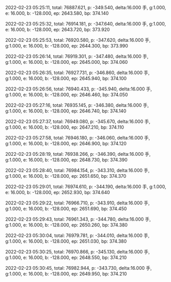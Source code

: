 2022-02-23 05:25:11, total: 76887.621, p: -349.540, delta:16.000 手, g:1.000, e: 16.000, b: -128.000, ep: 2643.580, bp: 374.140

2022-02-23 05:25:32, total: 76914.181, p: -347.640, delta:16.000 手, g:1.000, e: 16.000, b: -128.000, ep: 2643.720, bp: 373.920

2022-02-23 05:25:53, total: 76920.580, p: -347.620, delta:16.000 手, g:1.000, e: 16.000, b: -128.000, ep: 2644.300, bp: 373.990

2022-02-23 05:26:14, total: 76919.301, p: -347.480, delta:16.000 手, g:1.000, e: 16.000, b: -128.000, ep: 2645.000, bp: 374.060

2022-02-23 05:26:35, total: 76927.731, p: -346.860, delta:16.000 手, g:1.000, e: 16.000, b: -128.000, ep: 2645.940, bp: 374.100

2022-02-23 05:26:56, total: 76940.433, p: -345.940, delta:16.000 手, g:1.000, e: 16.000, b: -128.000, ep: 2646.460, bp: 374.050

2022-02-23 05:27:16, total: 76935.145, p: -346.380, delta:16.000 手, g:1.000, e: 16.000, b: -128.000, ep: 2646.740, bp: 374.140

2022-02-23 05:27:37, total: 76949.080, p: -345.670, delta:16.000 手, g:1.000, e: 16.000, b: -128.000, ep: 2647.210, bp: 374.110

2022-02-23 05:27:58, total: 76946.180, p: -346.060, delta:16.000 手, g:1.000, e: 16.000, b: -128.000, ep: 2646.900, bp: 374.120

2022-02-23 05:28:19, total: 76938.266, p: -346.390, delta:16.000 手, g:1.000, e: 16.000, b: -128.000, ep: 2648.730, bp: 374.390

2022-02-23 05:28:40, total: 76984.154, p: -343.310, delta:16.000 手, g:1.000, e: 16.000, b: -128.000, ep: 2651.650, bp: 374.370

2022-02-23 05:29:01, total: 76974.610, p: -344.190, delta:16.000 手, g:1.000, e: 16.000, b: -128.000, ep: 2652.930, bp: 374.640

2022-02-23 05:29:22, total: 76966.710, p: -343.910, delta:16.000 手, g:1.000, e: 16.000, b: -128.000, ep: 2651.690, bp: 374.450

2022-02-23 05:29:43, total: 76961.343, p: -344.780, delta:16.000 手, g:1.000, e: 16.000, b: -128.000, ep: 2650.260, bp: 374.380

2022-02-23 05:30:04, total: 76979.781, p: -344.010, delta:16.000 手, g:1.000, e: 16.000, b: -128.000, ep: 2651.030, bp: 374.380

2022-02-23 05:30:25, total: 76970.866, p: -345.130, delta:16.000 手, g:1.000, e: 16.000, b: -128.000, ep: 2648.550, bp: 374.210

2022-02-23 05:30:45, total: 76982.944, p: -343.730, delta:16.000 手, g:1.000, e: 16.000, b: -128.000, ep: 2649.950, bp: 374.210